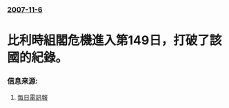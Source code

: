 ### [2007-11-6](/news/2007/11/6/index.md)

##### 
# 比利時組閣危機進入第149日，打破了該國的紀錄。




### 信息来源:

1. [每日電訊報](http://www.telegraph.co.uk/news/main.jhtml?xml=/news/2007/11/06/wbelgium106.xml)
